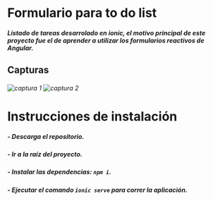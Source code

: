 # Formulario para to do list


##### Listado de tareas desarrolado en ionic, el motivo principal de este proyecto fue el de aprender a utilizar los formularios reactivos de Angular.

## Capturas

###### ![captura 1](https://i.ibb.co/gWThZvD/todo1.png) ![captura 2](https://i.ibb.co/hXZV2zP/todo2.png)

# Instrucciones de instalación

##### - Descarga el repositorio.
##### - Ir a la raíz del proyecto.
##### - Instalar las dependencias: ```npm i```.
##### - Ejecutar el comando ```ionic serve``` para correr la aplicación.
